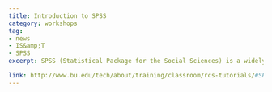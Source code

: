 ```yaml
---
title: Introduction to SPSS
category: workshops
tag: 
- news
- IS&amp;T
- SPSS
excerpt: SPSS (Statistical Package for the Social Sciences) is a widely used program for analyzing data. SPSS uses windows and dialog boxes to manipulate data and perform statistical analyses. This hands-on tutorial will introduce you to the basics of SPSS and will give you one hours’ practice using SPSS on Microsoft Windows. After completing this tutorial, you will be able to&colon; enter data into SPSS, use SPSS to transform data, use SPSS to perform basic statistical analyses. 

link: http://www.bu.edu/tech/about/training/classroom/rcs-tutorials/#SPSS
---
```

